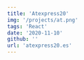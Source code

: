 ```yaml
---
title: 'Atexpress20'
img: '/projects/at.png'
tags: 'React'
date: '2020-11-10'
github: ''
url: 'atexpress20.es'
---
```


